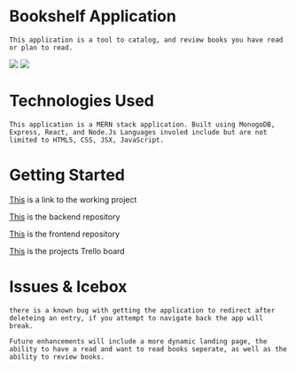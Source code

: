 # Bookshelf Application
    This application is a tool to catalog, and review books you have read or plan to read.

![](https://i.imgur.com/YYytBck.png)
![](https://i.imgur.com/r1TrnEd.png)


# Technologies Used
    This application is a MERN stack application. Built using MonogoDB, Express, React, and Node.Js Languages involed include but are not limited to HTML5, CSS, JSX, JavaScript.

  # Getting Started
[This](https://trinityslibrary.netlify.app/) is a link to the working project

[This](https://github.com/Trinityfore/bookshelf-backend) is the backend repository

[This](https://github.com/Trinityfore/bookshelf-frontend) is the frontend repository

[This](https://trello.com/b/8fvPuDYY/project-3) is the projects Trello board

# Issues & Icebox

    there is a known bug with getting the application to redirect after deleteing an entry, if you attempt to navigate back the app will break.

    Future enhancements will include a more dynamic landing page, the ability to have a read and want to read books seperate, as well as the ability to review books.

